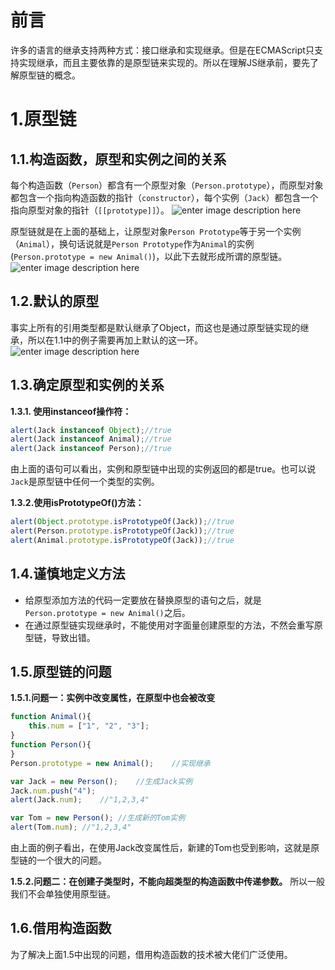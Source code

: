 # 前言

许多的语言的继承支持两种方式：接口继承和实现继承。但是在ECMAScript只支持实现继承，而且主要依靠的是原型链来实现的。所以在理解JS继承前，要先了解原型链的概念。

# 1.原型链

## 1.1.构造函数，原型和实例之间的关系
每个构造函数（`Person`）都含有一个原型对象（`Person.prototype`），而原型对象都包含一个指向构造函数的指针（`constructor`），每个实例（`Jack`）都包含一个指向原型对象的指针（`[[prototype]]`）。
![enter image description here](https://qiniu.cqz21.top/%E5%8E%9F%E5%9E%8B%E9%93%BE1.JPG)

原型链就是在上面的基础上，让原型对象`Person Prototype`等于另一个实例（`Animal`），换句话说就是`Person Prototype`作为`Animal`的实例(`Person.prototype = new Animal()`)，以此下去就形成所谓的原型链。
![enter image description here](https://qiniu.cqz21.top/%E5%8E%9F%E5%9E%8B%E9%93%BE2.JPG)
## 1.2.默认的原型
事实上所有的引用类型都是默认继承了Object，而这也是通过原型链实现的继承，所以在1.1中的例子需要再加上默认的这一环。
![enter image description here](https://qiniu.cqz21.top/%E5%8E%9F%E5%9E%8B%E9%93%BE3.JPG)
## 1.3.确定原型和实例的关系

**1.3.1. 使用instanceof操作符：**
```javascript
alert(Jack instanceof Object);//true
alert(Jack instanceof Animal);//true
alert(Jack instanceof Person);//true
```
由上面的语句可以看出，实例和原型链中出现的实例返回的都是true。也可以说`Jack`是原型链中任何一个类型的实例。

**1.3.2.使用isPrototypeOf()方法：**
```javascript
alert(Object.prototype.isPrototypeOf(Jack));//true
alert(Person.prototype.isPrototypeOf(Jack));//true
alert(Animal.prototype.isPrototypeOf(Jack));//true
```

## 1.4.谨慎地定义方法
- 给原型添加方法的代码一定要放在替换原型的语句之后，就是`Person.prototype = new Animal()`之后。
- 在通过原型链实现继承时，不能使用对字面量创建原型的方法，不然会重写原型链，导致出错。

## 1.5.原型链的问题

**1.5.1.问题一：实例中改变属性，在原型中也会被改变**
```javascript
function Animal(){
	this.num = ["1", "2", "3"];
}
function Person(){
}
Person.prototype = new Animal();	//实现继承

var Jack = new Person();	//生成Jack实例
Jack.num.push("4");
alert(Jack.num);	//"1,2,3,4"

var Tom = new Person();	//生成新的Tom实例
alert(Tom.num);	//"1,2,3,4"
```
由上面的例子看出，在使用Jack改变属性后，新建的Tom也受到影响，这就是原型链的一个很大的问题。

**1.5.2.问题二：在创建子类型时，不能向超类型的构造函数中传递参数。**
所以一般我们不会单独使用原型链。


## 1.6.借用构造函数
为了解决上面1.5中出现的问题，借用构造函数的技术被大佬们广泛使用。
<!--stackedit_data:
eyJoaXN0b3J5IjpbLTExMjI1MDE1NDUsMTQwNjE0MzUwN119
-->